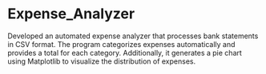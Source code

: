 # Expense_Analyzer
Developed an automated expense analyzer that processes bank statements in CSV format. The program categorizes expenses automatically and provides a total for each category. Additionally, it generates a pie chart using Matplotlib to visualize the distribution of expenses.
